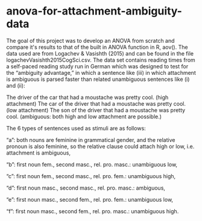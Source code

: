 # anova-for-attachment-ambiguity-data

The goal of this project was to develop an ANOVA from scratch and compare it's results to that of the built in ANOVA function in R, aov(). The data used are from Logachev & Vasishth (2015) and can be found in the file logachevVasishth2015CogSci.csv. The data set contains reading times from a self-paced reading study run in German which was designed to test for the “ambiguity advantage,” in which a sentence like (iii) in which attachment is ambiguous is parsed faster than related unambiguous sentences like (i) and (ii): 

The driver of the car that had a moustache was pretty cool. (high attachment)
The car of the driver that had a moustache was pretty cool. (low attachment)
The son of the driver that had a moustache was pretty cool. (ambiguous: both high and low attachment are possible.)

The 6 types of sentences used as stimuli are as follows:

“a”: both nouns are feminine in grammatical gender, and the relative pronoun is also feminine, so the relative clause could attach high or low, i.e. attachment is ambiguous,

“b”: first noun fem., second masc., rel. pro. masc.: unambiguous low,

“c”: first noun fem., second masc., rel. pro. fem.: unambiguous high,

“d”: first noun masc., second masc., rel. pro. masc.: ambiguous,

“e”: first noun masc., second fem., rel. pro. fem.: unambiguous low,

“f”: first noun masc., second fem., rel. pro. masc.: unambiguous high.
